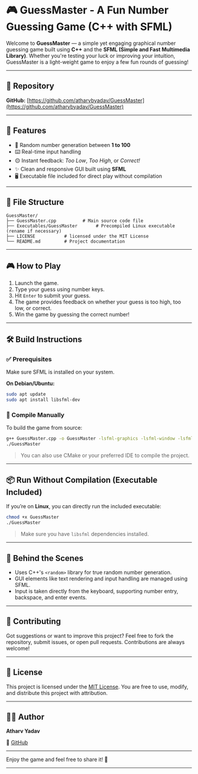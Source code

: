 # 🎮 GuessMaster - A Fun Number Guessing Game (C++ with SFML)

  

Welcome to **GuessMaster** — a simple yet engaging graphical number guessing game built using **C++** and the **SFML (Simple and Fast Multimedia Library)**. Whether you're testing your luck or improving your intuition, GuessMaster is a light-weight game to enjoy a few fun rounds of guessing!

* * *

## 🔗 Repository

**GitHub:** [https://github.com/atharvbyadav/GuessMaster](https://github.com/atharvbyadav/GuessMaster)

* * *

## 🚀 Features

*   🎲 Random number generation between **1 to 100**
*   ⌨️ Real-time input handling
*   🟡 Instant feedback: _Too Low_, _Too High_, or _Correct!_
*   ✨ Clean and responsive GUI built using **SFML**
*   🖥️ Executable file included for direct play without compilation

* * *

## 📁 File Structure

```plain
GuessMaster/
├── GuessMaster.cpp          # Main source code file
├── Executables/GuessMaster       # Precompiled Linux executable (rename if necessary)
├── LICENSE           # licensed under the MIT License
└── README.md         # Project documentation
```

* * *

## 🎮 How to Play

1. Launch the game.
2. Type your guess using number keys.
3. Hit `Enter` to submit your guess.
4. The game provides feedback on whether your guess is too high, too low, or correct.
5. Win the game by guessing the correct number!

* * *

## 🛠️ Build Instructions

### ✅ Prerequisites

Make sure SFML is installed on your system.

  

**On Debian/Ubuntu:**

```bash
sudo apt update
sudo apt install libsfml-dev
```

  

### 🔧 Compile Manually

To build the game from source:

```bash
g++ GuessMaster.cpp -o GuessMaster -lsfml-graphics -lsfml-window -lsfml-system
./GuessMaster
```

> You can also use CMake or your preferred IDE to compile the project.

* * *

## 📦 Run Without Compilation (Executable Included)

If you’re on **Linux**, you can directly run the included executable:

```bash
chmod +x GuessMaster
./GuessMaster
```

> Make sure you have `libsfml` dependencies installed.

* * *

## 🧠 Behind the Scenes

*   Uses C++'s `<random>` library for true random number generation.
*   GUI elements like text rendering and input handling are managed using SFML.
*   Input is taken directly from the keyboard, supporting number entry, backspace, and enter events.

* * *

## 🤝 Contributing

Got suggestions or want to improve this project? Feel free to fork the repository, submit issues, or open pull requests. Contributions are always welcome!

* * *

## 📃 License

This project is licensed under the [MIT License](http://LICENSE). You are free to use, modify, and distribute this project with attribution.

* * *

## 👨‍💻 Author

**Atharv Yadav**

📌 [GitHub](https://github.com/atharvbyadav)

* * *

Enjoy the game and feel free to share it! 🎉

* * *